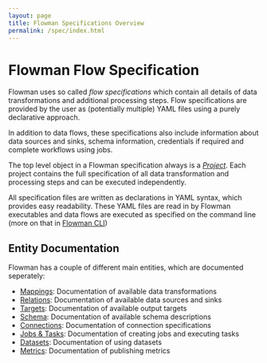 ```yaml
---
layout: page
title: Flowman Specifications Overview
permalink: /spec/index.html
---
```

# Flowman Flow Specification

Flowman uses so called *flow specifications* which contain all details of data transformations
and additional processing steps. Flow specifications are provided by the user as (potentially 
multiple) YAML files using a purely declarative approach.  

In addition to data flows, these specifications also include information about data sources 
and sinks, schema information, credentials if required and complete workflows using jobs.

The top level object in a Flowman specification always is a [*Project*](projects.html). Each
project contains the full specification of all data transformation and processing steps and
can be executed independently.

All specification files are written as declarations in YAML syntax, which provides easy 
readability. These YAML files are read in by Flowman executables and data flows are 
executed as specified on the command line (more on that in [Flowman CLI](../cli/flowexec.html))

## Entity Documentation

Flowman has a couple of different main entities, which are documented seperately:

* [Mappings](mapping/index.html): Documentation of available data transformations
* [Relations](relation/index.html): Documentation of available data sources and sinks
* [Targets](target/index.html): Documentation of available output targets
* [Schema](schema/index.html): Documentation of available schema descriptions
* [Connections](connection/index.html): Documentation of connection specifications
* [Jobs & Tasks](job/index.html): Documentation of creating jobs and executing tasks
* [Datasets](dataset/index.html): Documentation of using datasets
* [Metrics](metric/index.html): Documentation of publishing metrics

